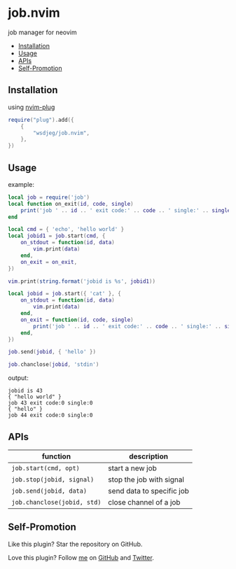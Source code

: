 # job.nvim

job manager for neovim

<!-- vim-markdown-toc GFM -->

* [Installation](#installation)
* [Usage](#usage)
* [APIs](#apis)
* [Self-Promotion](#self-promotion)

<!-- vim-markdown-toc -->

## Installation

using [nvim-plug](https://github.com/wsdjeg/nvim-plug)

```lua
require("plug").add({
	{
		"wsdjeg/job.nvim",
	},
})
```

## Usage

example:

```lua
local job = require('job')
local function on_exit(id, code, single)
    print('job ' .. id .. ' exit code:' .. code .. ' single:' .. single)
end

local cmd = { 'echo', 'hello world' }
local jobid1 = job.start(cmd, {
    on_stdout = function(id, data)
        vim.print(data)
    end,
    on_exit = on_exit,
})

vim.print(string.format('jobid is %s', jobid1))

local jobid = job.start({ 'cat' }, {
    on_stdout = function(id, data)
        vim.print(data)
    end,
    on_exit = function(id, code, single)
        print('job ' .. id .. ' exit code:' .. code .. ' single:' .. single)
    end,
})

job.send(jobid, { 'hello' })

job.chanclose(jobid, 'stdin')
```

output:

```
jobid is 43
{ "hello world" }
job 43 exit code:0 single:0
{ "hello" }
job 44 exit code:0 single:0
```

## APIs

| function                    | description               |
| --------------------------- | ------------------------- |
| `job.start(cmd, opt)`       | start a new job           |
| `job.stop(jobid, signal)`   | stop the job with signal  |
| `job.send(jobid, data)`     | send data to specific job |
| `job.chanclose(jobid, std)` | close channel of a job    |

## Self-Promotion

Like this plugin? Star the repository on
GitHub.

Love this plugin? Follow [me](https://wsdjeg.net/) on
[GitHub](https://github.com/wsdjeg) and
[Twitter](http://twitter.com/wsdtty).
